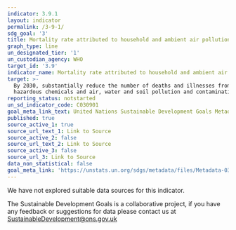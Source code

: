 ```yaml
---
indicator: 3.9.1
layout: indicator
permalink: /3-9-1/
sdg_goal: '3'
title: Mortality rate attributed to household and ambient air pollution
graph_type: line
un_designated_tier: '1'
un_custodian_agency: WHO
target_id: '3.9'
indicator_name: Mortality rate attributed to household and ambient air pollution
target: >-
  By 2030, substantially reduce the number of deaths and illnesses from
  hazardous chemicals and air, water and soil pollution and contamination
reporting_status: notstarted
un_sd_indicator_code: C030901
goal_meta_link_text: United Nations Sustainable Development Goals Metadata (pdf 865kB)
published: true
source_active_1: true
source_url_text_1: Link to Source
source_active_2: false
source_url_text_2: Link to Source
source_active_3: false
source_url_3: Link to Source
data_non_statistical: false
goal_meta_link: 'https://unstats.un.org/sdgs/metadata/files/Metadata-03-09-01.pdf'
---
```



We have not explored suitable data sources for this indicator. 

The Sustainable Development Goals is a collaborative project, if you have any feedback or suggestions for data please contact us at <SustainableDevelopment@ons.gov.uk>
